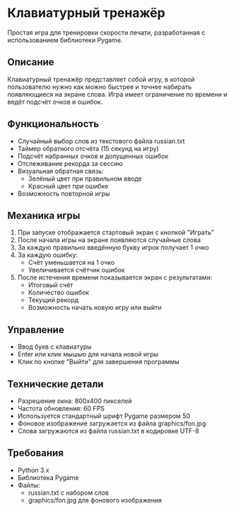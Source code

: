 # Клавиатурный тренажёр

Простая игра для тренировки скорости печати, разработанная с использованием библиотеки Pygame.

## Описание
Клавиатурный тренажёр представляет собой игру, в которой пользователю нужно как можно быстрее и точнее набирать появляющиеся на экране слова. Игра имеет ограничение по времени и ведёт подсчёт очков и ошибок.

## Функциональность
- Случайный выбор слов из текстового файла russian.txt
- Таймер обратного отсчёта (15 секунд на игру)
- Подсчёт набранных очков и допущенных ошибок
- Отслеживание рекорда за сессию
- Визуальная обратная связь:
  - Зелёный цвет при правильном вводе
  - Красный цвет при ошибке
- Возможность повторной игры

## Механика игры
1. При запуске отображается стартовый экран с кнопкой "Играть"
2. После начала игры на экране появляются случайные слова
3. За каждую правильно введённую букву игрок получает 1 очко
4. За каждую ошибку:
   - Счёт уменьшается на 1 очко
   - Увеличивается счётчик ошибок
5. После истечения времени показывается экран с результатами:
   - Итоговый счёт
   - Количество ошибок
   - Текущий рекорд
   - Возможность начать новую игру или выйти

## Управление
- Ввод букв с клавиатуры
- Enter или клик мышью для начала новой игры
- Клик по кнопке "Выйти" для завершения программы

## Технические детали
- Разрешение окна: 800x400 пикселей
- Частота обновления: 60 FPS
- Используется стандартный шрифт Pygame размером 50
- Фоновое изображение загружается из файла graphics/fon.jpg
- Слова загружаются из файла russian.txt в кодировке UTF-8

## Требования
- Python 3.x
- Библиотека Pygame
- Файлы:
  - russian.txt с набором слов
  - graphics/fon.jpg для фонового изображения
